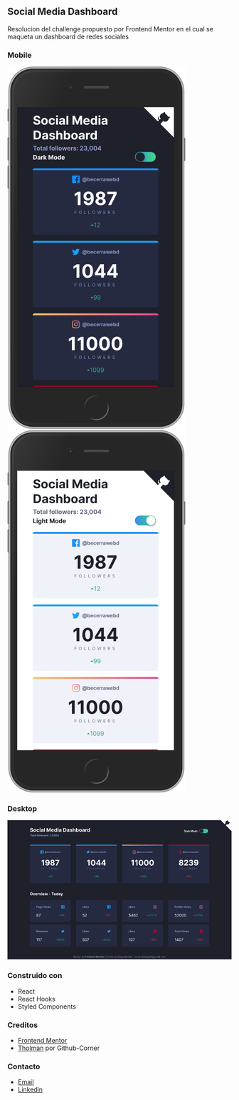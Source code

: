 ## Social Media Dashboard

Resolucion del challenge propuesto por Frontend Mentor en el cual se maqueta un dashboard de redes sociales

### Mobile

<p>
  <img src="https://raw.githubusercontent.com/becerrawebd/social-media-dashboard/master/src/images/designs/social-media-dashboard-mobile-dark.png" />   
  <img src="https://raw.githubusercontent.com/becerrawebd/social-media-dashboard/master/src/images/designs/social-media-dashboard-mobile-light.png" />
</p>

### Desktop

<img src="https://raw.githubusercontent.com/becerrawebd/social-media-dashboard/master/src/images/designs/social-media-dashboard-desktop.png" />

### Construido con

* React
* React Hooks
* Styled Components

### Creditos

* [Frontend Mentor](https://www.frontendmentor.io/)
* [Tholman](https://github.com/tholman/github-corners) por Github-Corner

### Contacto

* [Email](mailto:becerradiego94@gmail.com)
* [Linkedin](https://www.linkedin.com/in/diego-becerra-516bb5128/)
